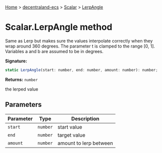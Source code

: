 [Home](./index) &gt; [decentraland-ecs](./decentraland-ecs.md) &gt; [Scalar](./decentraland-ecs.scalar.md) &gt; [LerpAngle](./decentraland-ecs.scalar.lerpangle.md)

# Scalar.LerpAngle method

Same as Lerp but makes sure the values interpolate correctly when they wrap around 360 degrees. The parameter t is clamped to the range \[0, 1\]. Variables a and b are assumed to be in degrees.

**Signature:**
```javascript
static LerpAngle(start: number, end: number, amount: number): number;
```
**Returns:** `number`

the lerped value

## Parameters

|  Parameter | Type | Description |
|  --- | --- | --- |
|  `start` | `number` | start value |
|  `end` | `number` | target value |
|  `amount` | `number` | amount to lerp between |

